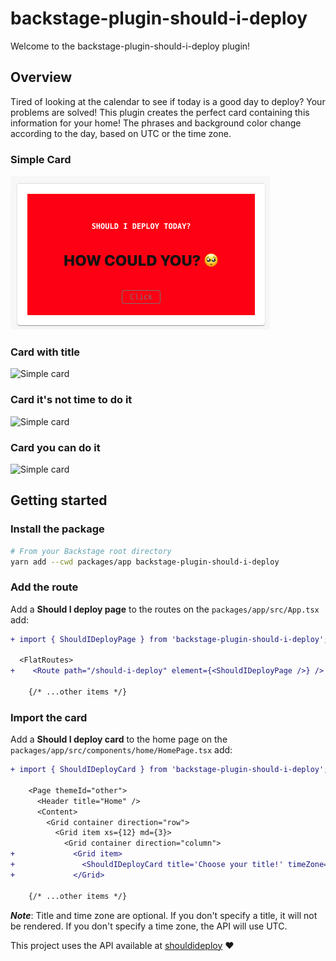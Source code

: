 # backstage-plugin-should-i-deploy

Welcome to the backstage-plugin-should-i-deploy plugin!

## Overview

Tired of looking at the calendar to see if today is a good day to deploy? Your problems are solved! This plugin creates the perfect card containing this information for your home! The phrases and background color change according to the day, based on UTC or the time zone.

### Simple Card

![Simple card](./docs/should-i-deploy-card-without-title.png)

### Card with title

![Simple card](.docs/should-i-deploy-card-with-title.png)

### Card it's not time to do it

![Simple card](.docs/should-i-deploy-card-its-not-time.png)

### Card you can do it

![Simple card](.docs/should-i-deploy-card-go-ahead.png)

## Getting started

### Install the package

```bash
# From your Backstage root directory
yarn add --cwd packages/app backstage-plugin-should-i-deploy
```

### Add the route

Add a **Should I deploy page** to the routes on the `packages/app/src/App.tsx` add:

```diff
+ import { ShouldIDeployPage } from 'backstage-plugin-should-i-deploy';

  <FlatRoutes>
+    <Route path="/should-i-deploy" element={<ShouldIDeployPage />} />

    {/* ...other items */}
```

### Import the card

Add a **Should I deploy card** to the home page on the `packages/app/src/components/home/HomePage.tsx` add:

```diff
+ import { ShouldIDeployCard } from 'backstage-plugin-should-i-deploy';

    <Page themeId="other">
      <Header title="Home" />
      <Content>
        <Grid container direction="row">
          <Grid item xs={12} md={3}>
            <Grid container direction="column">
+             <Grid item>
+               <ShouldIDeployCard title='Choose your title!' timeZone="America/Sao_Paulo"/>
+             </Grid>

    {/* ...other items */}
```

**_Note_**: Title and time zone are optional. If you don't specify a title, it will not be rendered. If you don't specify a time zone, the API will use UTC.

This project uses the API available at [shouldideploy](https://github.com/baires/shouldideploy) :heart:
